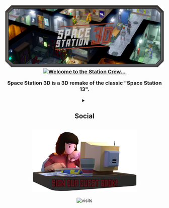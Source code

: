 <h3 align="center">
    <img src="profile/images/SS3DBanner7b.png" alt="SS3D">
    <a href="https://git.io/typing-svg">
      <img src="https://readme-typing-svg.demolab.com?font=Orbitron&weight=600&size=25&duration=2500&pause=1000&color=B33225&center=true&vCenter=true&multiline=true&repeat=true&width=420&height=75&lines=Welcome+to+the+station+crew.;Please+enjoy+your+stay!" alt="Welcome to the Station Crew..." />
    </a>
    <p>Space Station 3D is a 3D remake of the classic "Space Station 13".</p>
</h3>

<!-- New typing images can be generated at: https://readme-typing-svg.demolab.com/demo/ -->

<details>
  <summary  align="center"><h2>Social</h2></summary>

<div>
  <h3 align="center">Contact</h3>
  <p align="center">
    <a href="mailto:ress3d.project@gmail.com">
      <img src="https://cdn.simpleicons.org/gmail/#EA4335" alt="gmail" height="50" />
    </a>
    <a href="https://discord.gg/3ny9tdH">
      <img src="https://cdn.simpleicons.org/discord/#5865F2" alt="discord" height="50" />
    </a>
    <a href="https://www.reddit.com/r/RESS3D/">
      <img src="https://cdn.simpleicons.org/reddit/#FF4500" alt="reddit" height="50" />
    </a>
    <a href="https://www.reddit.com/r/RESS3D/">
      <img src="https://cdn.simpleicons.org/twitter/#1DA1F2" alt="twitter" height="50" />
    </a>
    <a href="https://www.youtube.com/@spacestation3d">
      <img src="https://cdn.simpleicons.org/youtube/#FF0000" alt="youtube" height="50" />
    </a>
    <a href="https://www.youtube.com/watch?v=dQw4w9WgXcQ">
      <img src="https://cdn.simpleicons.org/tiktok/#000000" alt="tiktok" height="50" />
    </a>
  </p>
  <h3 align="center">Donate</h3>
  <p align="center">
    <a href="https://www.paypal.me/SpaceStation3D">
      <img src="https://cdn.simpleicons.org/paypal/#00457C" alt="paypal" height="50" />
    </a>
    <a href="https://www.patreon.com/ss3d">
      <img src="https://cdn.simpleicons.org/patreon/#FF424D" alt="patreon" height="50" />
    </a>
  </p>
</div>

</details>

<!-- This page can be automated to update after a given period to include -->
<!-- our most recent tweets, youtube videos, and/or github stats. -->

<p align="center">
  <a href="https://github.com/RE-SS3D/SS3D/discussions/1169">
    <img src="profile/images/guestbook.png" alt="guestbook" height="200" />
  </a>
</p>

<p align="center">
  <img src="https://visitor-badge.glitch.me/badge?page_id=RE-SS3D&left_color=grey&right_color=red" alt="visits">
</p>

